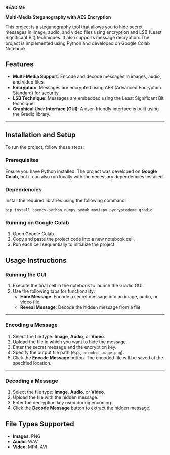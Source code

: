 **READ ME**

**Multi-Media Steganography with AES Encryption**

This project is a steganography tool that allows you to hide secret messages in image, audio, and video files using encryption and LSB (Least Significant Bit) techniques. It also supports message decryption. The project is implemented using Python and developed on Google Colab Notebook.

## **Features**

* **Multi-Media Support**: Encode and decode messages in images, audio, and video files.  
* **Encryption**: Messages are encrypted using AES (Advanced Encryption Standard) for security.  
* **LSB Technique**: Messages are embedded using the Least Significant Bit technique.  
* **Graphical User Interface (GUI)**: A user-friendly interface is built using the Gradio library.

---

## **Installation and Setup**

To run the project, follow these steps:

### **Prerequisites**

Ensure you have Python installed. The project was developed on **Google Colab**, but it can also run locally with the necessary dependencies installed.

### **Dependencies**

Install the required libraries using the following command:

`pip install opencv-python numpy pydub moviepy pycryptodome gradio`

### **Running on Google Colab**

1. Open Google Colab.  
2. Copy and paste the project code into a new notebook cell.  
3. Run each cell sequentially to initialize the project.

## **Usage Instructions**

### **Running the GUI**

1. Execute the final cell in the notebook to launch the Gradio GUI.  
2. Use the following tabs for functionality:  
   * **Hide Message**: Encode a secret message into an image, audio, or video file.  
   * **Reveal Message**: Decode the hidden message from a file.

---

### **Encoding a Message**

1. Select the file type: **Image**, **Audio**, or **Video**.  
2. Upload the file in which you want to hide the message.  
3. Enter the secret message and the encryption key.  
4. Specify the output file path (e.g., `encoded_image.png`).  
5. Click the **Encode Message** button. The encoded file will be saved at the specified location.

---

### **Decoding a Message**

1. Select the file type: **Image**, **Audio**, or **Video**.  
2. Upload the file with the hidden message.  
3. Enter the decryption key used during encoding.  
4. Click the **Decode Message** button to extract the hidden message.

## **File Types Supported**

* **Images**: PNG  
* **Audio**: WAV  
* **Video**: MP4, AVI

